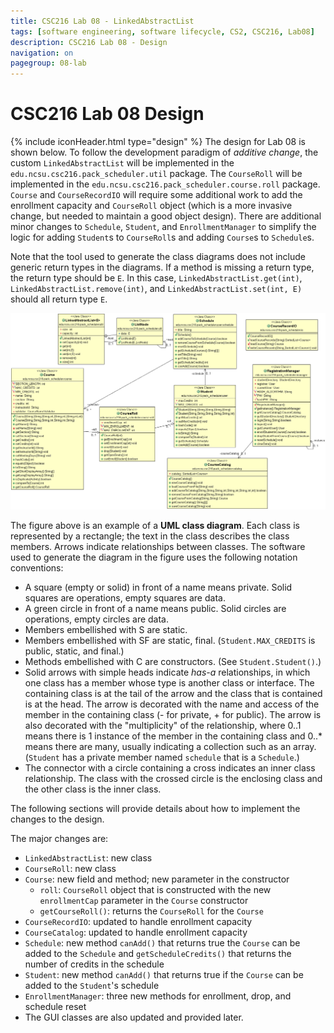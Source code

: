 ```yaml
---
title: CSC216 Lab 08 - LinkedAbstractList
tags: [software engineering, software lifecycle, CS2, CSC216, Lab08]
description: CSC216 Lab 08 - Design
navigation: on
pagegroup: 08-lab
---
```

# CSC216 Lab 08 Design
{% include iconHeader.html type="design" %}
The design for Lab 08 is shown below.  To follow the development paradigm of *additive change*, the custom `LinkedAbstractList` will be implemented in the `edu.ncsu.csc216.pack_scheduler.util` package.  The `CourseRoll` will be implemented in the `edu.ncsu.csc216.pack_scheduler.course.roll` package.  `Course` and `CourseRecordIO` will require some additional work to add the enrollment capacity and `CourseRoll` object (which is a more invasive change, but needed to maintain a good object design).  There are additional minor changes to `Schedule`, `Student`, and `EnrollmentManager` to simplify the logic for adding `Student`s to `CourseRoll`s and adding `Course`s to `Schedule`s.

Note that the tool used to generate the class diagrams does not include generic return types in the diagrams.  If a method is missing a return type, the return type should be `E`.  In this case, `LinkedAbstractList.get(int)`, `LinkedAbstractList.remove(int)`, and `LinkedAbstractList.set(int, E)` should all return type `E`.

![*Lab 08 Student Schedule in `PackScheduler`*](images/StudentSchedule_Lab8_ClassDiagram.gif)

The figure above is an example of a **UML class diagram**. Each class is represented by a rectangle; the text in the class describes the class members. Arrows indicate relationships between classes. The software used to generate the diagram in the figure uses the following notation conventions:

  * A square (empty or solid) in front of a name means private. Solid squares are operations, empty squares are data.
  * A green circle in front of a name means public. Solid circles are operations, empty circles are data.
  * Members embellished with S are static. 
  * Members embellished with SF are static, final. (`Student.MAX_CREDITS` is public, static, and final.)
  * Methods embellished with C are constructors. (See `Student.Student()`.)
  * Solid arrows with simple heads indicate *has-a* relationships, in which one class has a member whose type is another class or interface. The containing class is at the tail of the arrow and the class that is contained is at the head. The arrow is decorated with the name and access of the member in the containing class (- for private, + for public). The arrow is also decorated with the "multiplicity" of the relationship, where 0..1 means there is 1 instance of the member in the containing class and 0..* means there are many, usually indicating a collection such as an array. (`Student` has a private member named `schedule` that is a `Schedule`.)
  * The connector with a circle containing a cross indicates an inner class relationship.  The class with the crossed circle is the enclosing class and the other class is the inner class.

The following sections will provide details about how to implement the changes to the design.

The major changes are:

  * `LinkedAbstractList`: new class
  * `CourseRoll`: new class
  * `Course`: new field and method; new parameter in the constructor
     * `roll`: `CourseRoll` object that is constructed with the new `enrollmentCap` parameter in the `Course` constructor
     * `getCourseRoll()`: returns the `CourseRoll` for the `Course`
  * `CourseRecordIO`: updated to handle enrollment capacity
  * `CourseCatalog`: updated to handle enrollment capacity 
  * `Schedule`: new method `canAdd()` that returns true the `Course` can be added to the `Schedule` and `getScheduleCredits()` that returns the number of credits in the schedule
  * `Student`: new method `canAdd()` that returns true if the `Course` can be added to the `Student`'s schedule
  * `EnrollmentManager`: three new methods for enrollment, drop, and schedule reset
  * The GUI classes are also updated and provided later.
